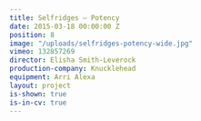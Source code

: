 ```yaml
---
title: Selfridges — Potency
date: 2015-03-18 00:00:00 Z
position: 8
image: "/uploads/selfridges-potency-wide.jpg"
vimeo: 132857269
director: Elisha Smith-Leverock
production-company: Knucklehead
equipment: Arri Alexa
layout: project
is-shown: true
is-in-cv: true
---
```


